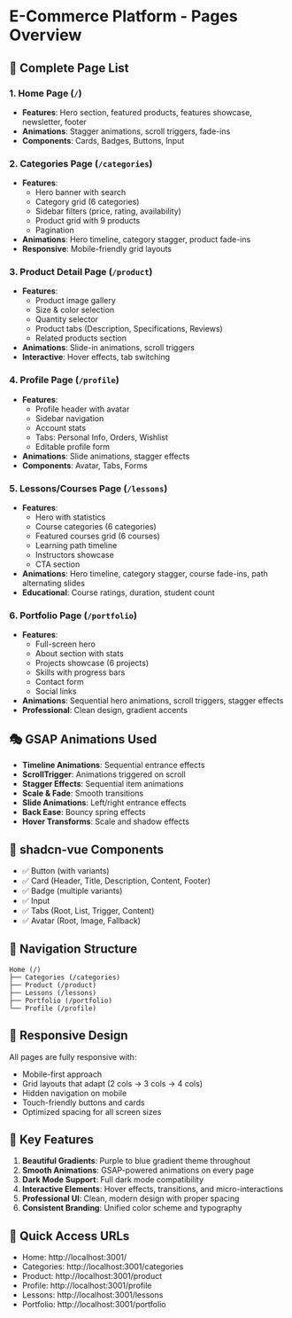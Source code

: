 # E-Commerce Platform - Pages Overview

## 🎨 Complete Page List

### 1. **Home Page** (`/`)
- **Features**: Hero section, featured products, features showcase, newsletter, footer
- **Animations**: Stagger animations, scroll triggers, fade-ins
- **Components**: Cards, Badges, Buttons, Input

### 2. **Categories Page** (`/categories`)
- **Features**: 
  - Hero banner with search
  - Category grid (6 categories)
  - Sidebar filters (price, rating, availability)
  - Product grid with 9 products
  - Pagination
- **Animations**: Hero timeline, category stagger, product fade-ins
- **Responsive**: Mobile-friendly grid layouts

### 3. **Product Detail Page** (`/product`)
- **Features**:
  - Product image gallery
  - Size & color selection
  - Quantity selector
  - Product tabs (Description, Specifications, Reviews)
  - Related products section
- **Animations**: Slide-in animations, scroll triggers
- **Interactive**: Hover effects, tab switching

### 4. **Profile Page** (`/profile`)
- **Features**:
  - Profile header with avatar
  - Sidebar navigation
  - Account stats
  - Tabs: Personal Info, Orders, Wishlist
  - Editable profile form
- **Animations**: Slide animations, stagger effects
- **Components**: Avatar, Tabs, Forms

### 5. **Lessons/Courses Page** (`/lessons`)
- **Features**:
  - Hero with statistics
  - Course categories (6 categories)
  - Featured courses grid (6 courses)
  - Learning path timeline
  - Instructors showcase
  - CTA section
- **Animations**: Hero timeline, category stagger, course fade-ins, path alternating slides
- **Educational**: Course ratings, duration, student count

### 6. **Portfolio Page** (`/portfolio`)
- **Features**:
  - Full-screen hero
  - About section with stats
  - Projects showcase (6 projects)
  - Skills with progress bars
  - Contact form
  - Social links
- **Animations**: Sequential hero animations, scroll triggers, stagger effects
- **Professional**: Clean design, gradient accents

## 🎭 GSAP Animations Used

- **Timeline Animations**: Sequential entrance effects
- **ScrollTrigger**: Animations triggered on scroll
- **Stagger Effects**: Sequential item animations
- **Scale & Fade**: Smooth transitions
- **Slide Animations**: Left/right entrance effects
- **Back Ease**: Bouncy spring effects
- **Hover Transforms**: Scale and shadow effects

## 🎨 shadcn-vue Components

- ✅ Button (with variants)
- ✅ Card (Header, Title, Description, Content, Footer)
- ✅ Badge (multiple variants)
- ✅ Input
- ✅ Tabs (Root, List, Trigger, Content)
- ✅ Avatar (Root, Image, Fallback)

## 🚀 Navigation Structure

```
Home (/)
├── Categories (/categories)
├── Product (/product)
├── Lessons (/lessons)
├── Portfolio (/portfolio)
└── Profile (/profile)
```

## 📱 Responsive Design

All pages are fully responsive with:
- Mobile-first approach
- Grid layouts that adapt (2 cols → 3 cols → 4 cols)
- Hidden navigation on mobile
- Touch-friendly buttons and cards
- Optimized spacing for all screen sizes

## 🎯 Key Features

1. **Beautiful Gradients**: Purple to blue gradient theme throughout
2. **Smooth Animations**: GSAP-powered animations on every page
3. **Dark Mode Support**: Full dark mode compatibility
4. **Interactive Elements**: Hover effects, transitions, and micro-interactions
5. **Professional UI**: Clean, modern design with proper spacing
6. **Consistent Branding**: Unified color scheme and typography

## 🔗 Quick Access URLs

- Home: http://localhost:3001/
- Categories: http://localhost:3001/categories
- Product: http://localhost:3001/product
- Profile: http://localhost:3001/profile
- Lessons: http://localhost:3001/lessons
- Portfolio: http://localhost:3001/portfolio
